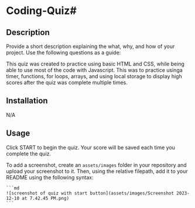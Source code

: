 # Coding-Quiz# 

## Description

Provide a short description explaining the what, why, and how of your project. Use the following questions as a guide:

This quiz was created to practice using basic HTML and CSS, while being able to use most of the code with Javascript. This was to practice usinga  timer, functions, for loops, arrays, and using local storage to display high scores after the quiz was complete multiple times. 


## Installation

N/A

## Usage

Click START to begin the quiz. Your score will be saved each time you complete the quiz. 

To add a screenshot, create an `assets/images` folder in your repository and upload your screenshot to it. Then, using the relative filepath, add it to your README using the following syntax:

    ```md
    ![screenshot of quiz with start button](assets/images/Screenshot 2023-12-10 at 7.42.45 PM.png)
    ```



